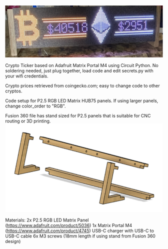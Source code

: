 ![ticker](Ticker.jpg)

Crypto Ticker based on Adafruit Matrix Portal M4 using Circuit Python.  No soldering needed, just plug together, load code and edit secrets.py with your wifi credentials.

Crypto prices retrieved from coingecko.com; easy to change code to other cryptos.

Code setup for P2.5 RGB LED Matrix HUB75 panels.  If using larger panels, change color_order to "RGB".

Fusion 360 file has stand sized for P2.5 panels that is suitable for CNC routing or 3D printing.
![tickerstand](Ticker%20Stand.png)

Materials:
2x  P2.5 RGB LED Matrix Panel (https://www.adafruit.com/product/5036)
1x  Matrix Portal M4 (https://www.adafruit.com/product/4745)
USB-C charger with USB-C to USB-C cable
6x M3 screws (18mm length if using stand from Fusion 360 design)
